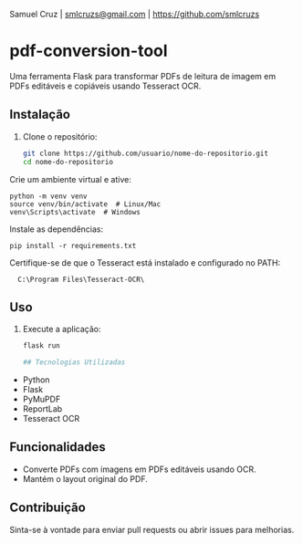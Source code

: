 Samuel Cruz | smlcruzs@gmail.com | https://github.com/smlcruzs


# pdf-conversion-tool
Uma ferramenta Flask para transformar PDFs de leitura de imagem em PDFs editáveis e copiáveis usando Tesseract OCR.
## Instalação
1. Clone o repositório:
   ```bash
   git clone https://github.com/usuario/nome-do-repositorio.git
   cd nome-do-repositorio
Crie um ambiente virtual e ative:

    python -m venv venv
    source venv/bin/activate  # Linux/Mac    
    venv\Scripts\activate  # Windows
    
Instale as dependências:
    
    pip install -r requirements.txt
    
Certifique-se de que o Tesseract está instalado e configurado no PATH:
     
      C:\Program Files\Tesseract-OCR\

  ## Uso
1. Execute a aplicação:
   ```bash
   flask run

   ## Tecnologias Utilizadas
- Python
- Flask
- PyMuPDF
- ReportLab
- Tesseract OCR

## Funcionalidades
- Converte PDFs com imagens em PDFs editáveis usando OCR.
- Mantém o layout original do PDF.

## Contribuição
Sinta-se à vontade para enviar pull requests ou abrir issues para melhorias.
